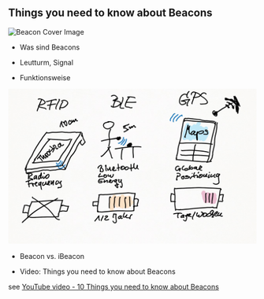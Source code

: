 ## Things you need to know about Beacons

![Beacon Cover Image](https://1.bp.blogspot.com/-Hh-jLfDXFIc/VaSZggZrThI/AAAAAAAAA8g/oKxBD1bGM68/s1600/overall-graphic-070915.jpg)


* Was sind Beacons

- Leutturm, Signal

- Funktionsweise

![Intro](Bilder/1_Einstieg.png)

* Beacon vs. iBeacon

* Video: Things you need to know about Beacons

see [YouTube video - 10 Things you need to know about Beacons](https://www.youtube.com/watch?v=L44m7otNI7o)
